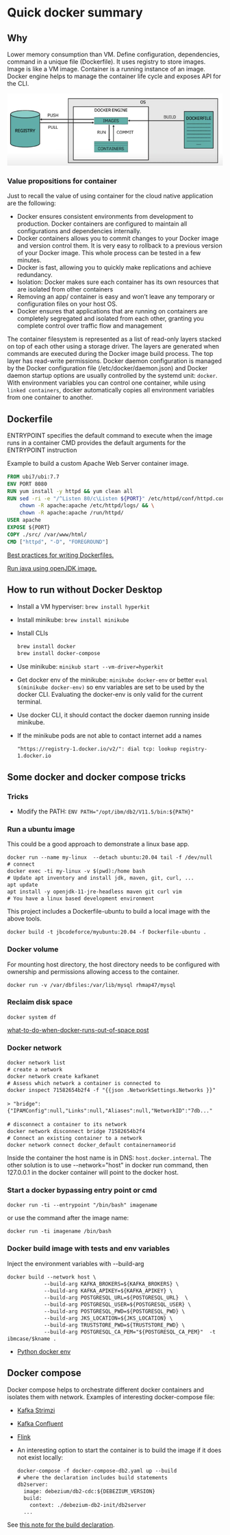 # Quick docker summary

## Why

Lower memory consumption than VM. Define configuration, dependencies, command in a unique file (Dockerfile). It uses registry to store images. 
Image is like a VM image. Container is a running instance of an image. Docker engine helps to manage the  container life cycle and 
exposes API for the CLI.

![](./images/docker.png)

### Value propositions for container

Just to recall the value of using container for the cloud native application are the following:

* Docker ensures consistent environments from development to production. Docker containers are configured to maintain all configurations and dependencies internally.
* Docker containers allows you to commit changes to your Docker image and version control them. It is very easy to rollback to a previous version of your Docker image. This whole process can be tested in a few minutes.
* Docker is fast, allowing you to quickly make replications and achieve redundancy.
* Isolation: Docker makes sure each container has its own resources that are isolated from other containers
* Removing an app/ container is easy and won’t leave any temporary or configuration files on your host OS.
* Docker ensures that applications that are running on containers are completely segregated and isolated from each other, granting you complete control over traffic flow and management

The container filesystem is represented as a list of read-only layers stacked on top of each other using a storage driver. The layers are generated when commands are executed during the Docker image build process. The top layer has read-write permissions.
Docker daemon configuration is managed by the Docker configuration file (/etc/docker/daemon.json) and Docker daemon startup options are usually controlled by the systemd unit: `docker`.
With environment variables you can control one container, while using `linked containers`, docker automatically copies all environment variables from one container to another.

## Dockerfile

ENTRYPOINT specifies the default command to execute when the image runs in a container
CMD provides the default arguments for the ENTRYPOINT instruction

Example to build a custom Apache Web Server container image.

```dockerfile
FROM ubi7/ubi:7.7
ENV PORT 8080
RUN yum install -y httpd && yum clean all
RUN sed -ri -e "/^Listen 80/c\Listen ${PORT}" /etc/httpd/conf/httpd.conf && \
    chown -R apache:apache /etc/httpd/logs/ && \
    chown -R apache:apache /run/httpd/
USER apache
EXPOSE ${PORT}
COPY ./src/ /var/www/html/
CMD ["httpd", "-D", "FOREGROUND"]
```

[Best practices for writing Dockerfiles.](https://docs.docker.com/develop/develop-images/dockerfile_best-practices/)

[Run java using openJDK image.](https://hub.docker.com/_/openjdk)


## How to run without Docker Desktop

* Install a VM hyperviser: `brew install hyperkit`
* Install minikube: `brew install minikube`
* Install CLIs

  ```sh
  brew install docker
  brew install docker-compose
  ```

* Use minikube: `minikub start --vm-driver=hyperkit`
* Get docker env of the minikube: `minikube docker-env` or better `eval $(minikube docker-env)` so env variables are set to be used by
the docker CLI. Evaluating the docker-env is only valid for the current terminal. 
* Use docker CLI, it should contact the docker daemon running inside minikube.
* If the minikube pods are not able to contact internet add a names

  ```
  "https://registry-1.docker.io/v2/": dial tcp: lookup registry-1.docker.io
  ```

## Some docker and docker compose tricks

### Tricks

* Modify the PATH:  `ENV PATH="/opt/ibm/db2/V11.5/bin:${PATH}"`

### Run a ubuntu image

This could be a good approach to demonstrate a linux base app.

```shell
docker run --name my-linux  --detach ubuntu:20.04 tail -f /dev/null
# connect
docker exec -ti my-linux -v $(pwd):/home bash
# Update apt inventory and install jdk, maven, git, curl, ... 
apt update
apt install -y openjdk-11-jre-headless maven git curl vim
# You have a linux based development environment
```

This project includes a Dockerfile-ubuntu to build a local image with the above tools.

```shell
docker build -t jbcodeforce/myubuntu:20.04 -f Dockerfile-ubuntu .
```

### Docker volume

For mounting host directory, the host directory needs to be configured with ownership and permissions allowing access to the container.

```shell
docker run -v /var/dbfiles:/var/lib/mysql rhmap47/mysql
```

### Reclaim disk space

```shell
docker system df
```

[what-to-do-when-docker-runs-out-of-space post](https://rmoff.net/post/what-to-do-when-docker-runs-out-of-space/)

### Docker network

```shell
docker network list
# create a network
docker network create kafkanet
# Assess which network a container is connected to
docker inspect 71582654b2f4 -f "{{json .NetworkSettings.Networks }}"

> "bridge":{"IPAMConfig":null,"Links":null,"Aliases":null,"NetworkID":"7db..."

# disconnect a container to its network
docker network disconnect bridge 71582654b2f4
# Connect an existing container to a network
docker network connect docker_default containernameorid
```

Inside the container the host name is in DNS: `host.docker.internal`. 
The other solution is to use --network="host" in docker run command, then 127.0.0.1 in the docker container will point to the docker host.

### Start a docker bypassing entry point or cmd

```shell
docker run -ti --entrypoint "/bin/bash" imagename
```

or use the command after the image name:

```shell
docker run -ti imagename /bin/bash 
```

### Docker build image with tests and env variables

Inject the environment variables with --build-arg

```shell
docker build --network host \
            --build-arg KAFKA_BROKERS=${KAFKA_BROKERS} \
            --build-arg KAFKA_APIKEY=${KAFKA_APIKEY} \
            --build-arg POSTGRESQL_URL=${POSTGRESQL_URL}  \
            --build-arg POSTGRESQL_USER=${POSTGRESQL_USER} \
            --build-arg POSTGRESQL_PWD=${POSTGRESQL_PWD} \
            --build-arg JKS_LOCATION=${JKS_LOCATION} \
            --build-arg TRUSTSTORE_PWD=${TRUSTSTORE_PWD} \
            --build-arg POSTGRESQL_CA_PEM="${POSTGRESQL_CA_PEM}"  -t ibmcase/$kname .

```

* [Python docker env](https://github.com/jbcodeforce/python-code/blob/master/DockerfileForEnv)

## Docker compose

Docker compose helps to orchestrate different docker containers and isolates them with network. 
Examples of interesting docker-compose file:

* [Kafka Strimzi](https://github.com/jbcodeforce/kafka-studies/blob/master/docker-compose.yml)
* [Kafka Confluent]()
* [Flink](https://github.com/jbcodeforce/flink-studies/blob/master/docker-compose.yaml)

* An interesting option to start the container is to build the image if it does not exist locally:

  ```shell
  docker-compose -f docker-compose-db2.yaml up --build
  # where the declaration includes build statements
  db2server:
    image: debezium/db2-cdc:${DEBEZIUM_VERSION}
    build:
      context: ./debezium-db2-init/db2server
    ...
  ```

 See [this note for the build declaration](https://docs.docker.com/compose/compose-file/#build).
